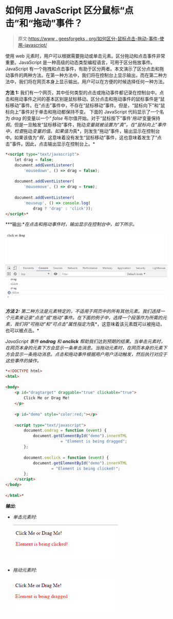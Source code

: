 # 如何用 JavaScript 区分鼠标“点击”和“拖动”事件？

> 原文:[https://www . geesforgeks . org/如何区分-鼠标点击-拖动-事件-使用-javascript/](https://www.geeksforgeeks.org/how-to-differentiate-mouse-click-and-drag-event-using-javascript/)

使用 web 元素时，用户可以根据需要拖动或单击元素。区分拖动和点击事件非常重要。JavaScript 是一种高级的动态类型编程语言，可用于区分拖放事件。JavaScript 有一个拖拽和点击事件，有助于区分两者。本文演示了区分点击和拖动事件的两种方法。在第一种方法中，我们将在控制台上显示输出，而在第二种方法中，我们将在网页本身上显示输出。用户可以在方便的时候选择任何一种方法。

**方法 1:** 我们有一个网页，其中任何类型的点击或拖动事件都记录在控制台中。点击和拖动事件之间的基本区别是鼠标移动。区分点击和拖动事件的鼠标事件是“鼠标移动”事件。在“点击”事件中，不存在“鼠标移动”事件。但是，“鼠标向下”和“鼠标向上”事件对于单击和拖动都保持不变。
下面的 JavaScript 代码显示了一个名为 *drag* 的变量以一个“ *false* 布尔值开始。对于“鼠标按下”事件‘*拖动*’变量保持*假*。但是一旦触发“鼠标移动”事件，拖动*变量就被设置为“*真*”。在“鼠标向上”事件中，检查*拖动*变量的值。如果值为*真*，则发生“拖动”事件，输出显示在控制台中。如果该值为“*假*，这意味着没有发生“鼠标移动”事件，这也意味着发生了“点击”事件。因此，点击输出显示在控制台上。*

```html
*<script type="text/javascript">
    let drag = false;
    document.addEventListener(
        'mousedown', () => drag = false);

    document.addEventListener(
        'mousemove', () => drag = true);

    document.addEventListener(
        'mouseup', () => console.log(
            drag ? 'drag' : 'click'));
</script>*
```

***输出:**在点击和拖动事件时，输出显示在控制台中，如下所示。*

*![](img/83976f47facf87f93adbe10d604a6816.png)*

***方法 2:** 第二种方法是元素特定的，不适用于网页中的所有其他元素。我们选择一个元素来记录“点击”或“拖动”事件。在下面的例子中，选择一个段落作为所需的元素，我们将“*可拖动*”和“*可点击*”属性指定为*真*，这意味着该元素既可以被拖动，也可以被点击。*

*JavaScript 事件 **ondrag** 和 **onclick** 帮助我们达到预期的结果。当单击元素时，在网页本身的元素下方会显示一条单击消息。当拖动元素时，在网页本身的元素下方会显示一条拖动消息。点击和拖动事件根据用户用户活动触发，然后执行对应于这些事件的操作。*

```html
*<!DOCTYPE html>
<html>

<body>
    <p id="dragtarget" draggable="true" clickable="true">
        Click Me or Drag Me!
    </p>

    <p id="demo" style="color:red;"></p>

    <script type="text/javascript">
        document.ondrag = function (event) {
            document.getElementById("demo").innerHTML
                        = "Element is being dragged";
        };

        document.onclick = function (event) {
            document.getElementById("demo").innerHTML
                    = "Element is being clicked!";
        };
    </script>
</body>

</html>*
```

***输出:***

*   *单击元素时:*

    *![](img/23794d47ac00a73628e67b40539c08c8.png)*

*   *拖动元素时:*

    *![](img/45701261f70feb95d56b8accb1b7a83f.png)*
